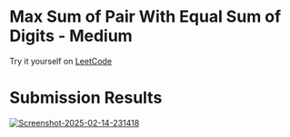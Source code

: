 # Max Sum of Pair With Equal Sum of Digits - Medium

Try it yourself on [LeetCode](https://leetcode.com/problems/max-sum-of-a-pair-with-equal-sum-of-digits/description/)

# Submission Results

<a href="https://ibb.co/N6XyxcpK"><img src="https://i.ibb.co/pvgL2YZd/Screenshot-2025-02-14-231418.png" alt="Screenshot-2025-02-14-231418" border="0"></a>

